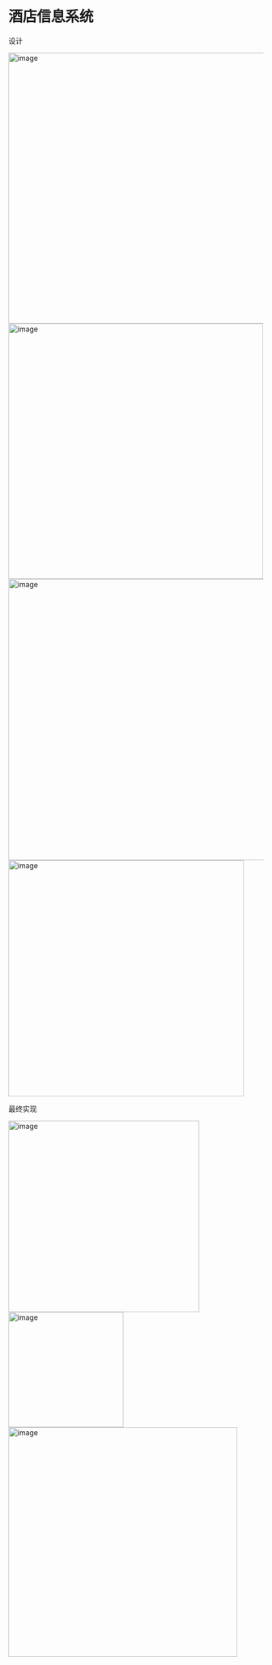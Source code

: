 # 酒店信息系统

设计


<img width="534" alt="image" src="https://user-images.githubusercontent.com/97897241/171561264-e635c2f3-ddba-4708-9517-f1f817fa2e86.png">
<img width="503" alt="image" src="https://user-images.githubusercontent.com/97897241/171561111-ad8b95d8-5463-4075-82ff-f0c388be78c8.png">
<img width="554" alt="image" src="https://user-images.githubusercontent.com/97897241/171561140-dce86bc9-9f52-4c5a-8eeb-2780e92f9a24.png">
<img width="465" alt="image" src="https://user-images.githubusercontent.com/97897241/171561164-0561d012-26d7-49e9-bff4-cb68c3fc0aea.png">


最终实现

<img width="377" alt="image" src="https://user-images.githubusercontent.com/97897241/171561517-1a6502b7-477b-44e9-bb83-7bf4db4b5e0b.png">

<img width="227" alt="image" src="https://user-images.githubusercontent.com/97897241/171561555-99afe780-1b52-440d-af3d-a75644ac6884.png">

<img width="452" alt="image" src="https://user-images.githubusercontent.com/97897241/171561578-ddc40748-42ce-4e02-a9bd-b54592d0f633.png">
